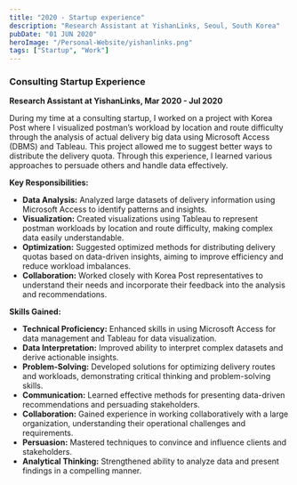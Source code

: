 ```yaml
---
title: "2020 - Startup experience"
description: "Research Assistant at YishanLinks, Seoul, South Korea"
pubDate: "01 JUN 2020"
heroImage: "/Personal-Website/yishanlinks.png"
tags: ["Startup", "Work"]
---
```


### Consulting Startup Experience

**Research Assistant at YishanLinks, Mar 2020 - Jul 2020** 


During my time at a consulting startup, I worked on a project with Korea Post where I visualized postman’s workload by location and route difficulty through the analysis of actual delivery big data using Microsoft Access (DBMS) and Tableau. This project allowed me to suggest better ways to distribute the delivery quota. Through this experience, I learned various approaches to persuade others and handle data effectively.

**Key Responsibilities:**

- **Data Analysis:** Analyzed large datasets of delivery information using Microsoft Access to identify patterns and insights.
- **Visualization:** Created visualizations using Tableau to represent postman workloads by location and route difficulty, making complex data easily understandable.
- **Optimization:** Suggested optimized methods for distributing delivery quotas based on data-driven insights, aiming to improve efficiency and reduce workload imbalances.
- **Collaboration:** Worked closely with Korea Post representatives to understand their needs and incorporate their feedback into the analysis and recommendations.

**Skills Gained:**

- **Technical Proficiency:** Enhanced skills in using Microsoft Access for data management and Tableau for data visualization.
- **Data Interpretation:** Improved ability to interpret complex datasets and derive actionable insights.
- **Problem-Solving:** Developed solutions for optimizing delivery routes and workloads, demonstrating critical thinking and problem-solving skills.
- **Communication:** Learned effective methods for presenting data-driven recommendations and persuading stakeholders.
- **Collaboration:** Gained experience in working collaboratively with a large organization, understanding their operational challenges and requirements.
- **Persuasion:** Mastered techniques to convince and influence clients and stakeholders.
- **Analytical Thinking:** Strengthened ability to analyze data and present findings in a compelling manner.


